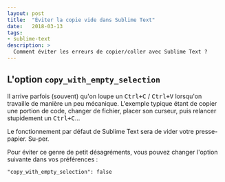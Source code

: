 ```yaml
---
layout: post
title:  "Éviter la copie vide dans Sublime Text"
date:   2018-03-13
tags:
- sublime-text
description: >
  Comment éviter les erreurs de copier/coller avec Sublime Text ?
---
```


## L'option `copy_with_empty_selection`

Il arrive parfois (souvent) qu'on loupe un <kbd>Ctrl+C</kbd> / <kbd>Ctrl+V</kbd> lorsqu'on travaille de manière un peu mécanique. L'exemple typique étant de copier une portion de code, changer de fichier, placer son curseur, puis relancer stupidement un <kbd>Ctrl+C</kbd>...

Le fonctionnement par défaut de Sublime Text sera de vider votre presse-papier. Su-per.

Pour éviter ce genre de petit désagréments, vous pouvez changer l'option suivante dans vos préférences :

    "copy_with_empty_selection": false
